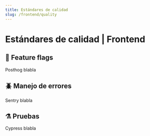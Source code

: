 ```yaml
---
title: Estándares de calidad
slug: /frontend/quality
---
```


# Estándares de calidad | Frontend

## 🚩 Feature flags

Posthog blabla

## 🪲 Manejo de errores

Sentry blabla

## ⚗️ Pruebas

Cypress blabla
